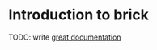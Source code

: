 # Introduction to brick

TODO: write [great documentation](http://jacobian.org/writing/what-to-write/)
